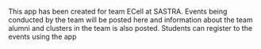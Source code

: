 This app has been created for team ECell at SASTRA. Events being conducted by the team will be posted here and information about the team alumni and clusters in the team is also posted. Students can register to the events using the app

